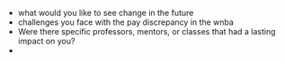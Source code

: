 - what would you like to see change in the future
- challenges you face with the pay discrepancy in the wnba
- Were there specific professors, mentors, or classes that had a lasting impact on you?
- 